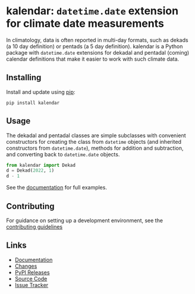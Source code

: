 # kalendar: ``datetime.date`` extension for climate date measurements

In climatology, data is often reported in multi-day formats, such
as dekads (a 10 day definition) or pentads (a 5 day definition).
kalendar is a Python package with ``datetime.date`` extensions
for dekadal and pentadal (coming) calendar definitions that make
it easier to work with such climate data.

## Installing

Install and update using [pip](https://pip.pypa.io/en/stable/getting-started/):

```shell
pip install kalendar
```

## Usage

The dekadal and pentadal classes are simple subclasses with convenient
constructors for creating the class from ``datetime`` objects (and
inherited constructors from ``datetime.date``), methods for addition
and subtraction, and converting back to ``datetime.date`` objects.

```python
from kalendar import Dekad
d = Dekad(2022, 1)
d - 1
```

See the [documentation](https://kalendar.readthedocs.io/en/latest/) for
full examples.

## Contributing

For guidance on setting up a development environment, see the
[contributing guidelines](https://github.com/OCHA-DAP/kalendar/blob/main/CONTRIBUTING.rst)

## Links

- [Documentation](https://kalendar.readthedocs.io/en/latest/)
- [Changes](https://github.com/OCHA-DAP/kalendar/blob/main/CHANGELOG.rst)
- [PyPI Releases](https://pypi.org/project/kalendar/)
- [Source Code](https://github.com/OCHA-DAP/kalendar)
- [Issue Tracker](https://github.com/OCHA-DAP/kalendar/issues)
